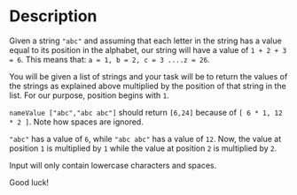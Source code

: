 # Description

Given a string `"abc"` and assuming that each letter in the string has a value equal to its position in the alphabet, our string will have a value of `1 + 2 + 3 = 6`. This means that: `a = 1, b = 2, c = 3 ....z = 26`.

You will be given a list of strings and your task will be to return the values of the strings as explained above multiplied by the position of that string in the list. For our purpose, position begins with `1`.

`nameValue ["abc","abc abc"]` should return `[6,24]` because of `[ 6 * 1, 12 * 2 ]`. Note how spaces are ignored.

`"abc"` has a value of `6`, while `"abc abc"` has a value of `12`. Now, the value at position `1` is multiplied by `1` while the value at position `2` is multiplied by `2`.

Input will only contain lowercase characters and spaces.

Good luck!
